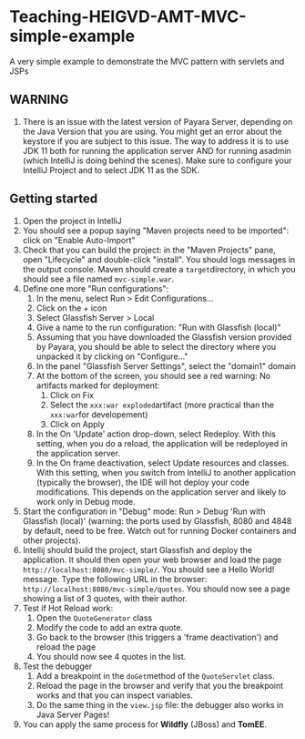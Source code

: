 # Teaching-HEIGVD-AMT-MVC-simple-example
A very simple example to demonstrate the MVC pattern with servlets and JSPs



## WARNING

1. There is an issue with the latest version of Payara Server, depending on the Java Version that you are using. You might get an error about the keystore if you are subject to this issue. The way to address it is to use JDK 11 both for running the application server AND for running asadmin (which IntelliJ is doing behind the scenes). Make sure to configure your IntelliJ Project and to select JDK 11 as the SDK.

## Getting started

1. Open the project in IntelliJ
2. You should see a popup saying "Maven projects need to be imported": click on "Enable Auto-Import"
3. Check that you can build the project: in the "Maven Projects" pane, open "Lifecycle" and double-click "install". You should logs messages in the output console. Maven should create a `target`directory, in which you should see a file named `mvc-simple.war`. 
4. Define one more "Run configurations":
   1. In the menu, select Run > Edit Configurations...
   2. Click on the + icon
   3. Select Glassfish Server > Local
   4. Give a name to the run configuration: "Run with Glassfish (local)"
   5. Assuming that you have downloaded the Glassfish version provided by Payara, you should be able to select the directory where you unpacked it by clicking on "Configure..."
   6. In the panel "Glassfish Server Settings", select the "domain1" domain
   7. At the bottom of the screen, you should see a red warning: No artifacts marked for deployment:
      1. Click on Fix
      2. Select the `xxx:war exploded`artifact (more practical than the `xxx:war`for developement) 
      3. Click on Apply
   8. In the On 'Update' action drop-down, select Redeploy. With this setting, when you do a reload, the application will be redeployed in the application server.
   9. In the On frame deactivation, select Update resources and classes. With this setting, when you switch from IntelliJ to another application (typically the browser), the IDE will hot deploy your code modifications. This depends on the application server and likely to work only in Debug mode.
5. Start the configuration in "Debug" mode: Run > Debug 'Run with Glassfish (local)' (warning: the ports used by Glassfish, 8080 and 4848 by default, need to be free. Watch out for running Docker containers and other projects).
6. Intellij should build the project, start Glassfish and deploy the application. It should then open your web browser and load the page `http://localhost:8080/mvc-simple/`. You should see a Hello World! message. Type the following URL in the browser: `http://localhost:8080/mvc-simple/quotes`. You should now see a page showing a list of 3 quotes, with their author.
7. Test if Hot Reload work:
   1. Open the `QuoteGenerator` class
   2. Modify the code to add an extra quote.
   3. Go back to the browser (this triggers a 'frame deactivation') and reload the page
   4. You should now see 4 quotes in the list.
8. Test the debugger
   1. Add a breakpoint in the `doGet`method of the `QuoteServlet` class.
   2. Reload the page in the browser and verify that you the breakpoint works and that you can inspect variables.
   3. Do the same thing in the `view.jsp` file: the debugger also works in Java Server Pages! 
9. You can apply the same process for **Wildfly** (JBoss) and **TomEE**. 